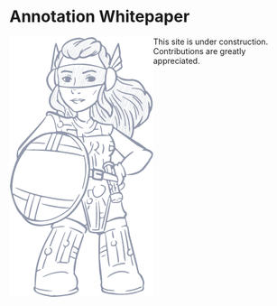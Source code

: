 # Annotation Whitepaper

<img src="../construction.png" align="left"/>

This site is under construction. Contributions are greatly appreciated.